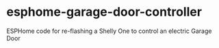 # esphome-garage-door-controller
ESPHome code for re-flashing a Shelly One to control an electric Garage Door 
